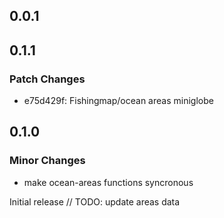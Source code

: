 ## 0.0.1

## 0.1.1

### Patch Changes

- e75d429f: Fishingmap/ocean areas miniglobe

## 0.1.0

### Minor Changes

- make ocean-areas functions syncronous

Initial release
// TODO: update areas data
